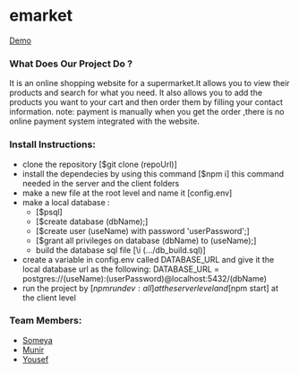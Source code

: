 # emarket
 [Demo]()

### What Does Our Project Do ?
 It is an online shopping website for a supermarket.It allows you to view their products and search for what you need. It also allows you to add the products you want to your cart and then order them by filling your contact information.
 note: payment is manually when you get the order ,there is no online payment system integrated with the website.

### Install Instructions:
   - clone the repository [$git clone (repoUrl)]
   - install the dependecies by using this command [$npm i] this command needed in the server and the client folders
   - make a new file at the root level and name it [config.env]
   - make a local database :
     - [$psql]
     - [$create database (dbName);]
     - [$create user (useName) with password 'userPassword';]
     - [$grant all privileges on database (dbName) to (useName);]
     - build the database sql file [\i (.../db_build.sql)]
   - create a variable in config.env called DATABASE_URL and give it the local database url as the following:
      DATABASE_URL = postgres://(useName):(userPassword)@localhost:5432/(dbName)
   - run the project by [$npm run dev:all] at the server level and [$npm start] at the client level
   
   
### Team Members:
 - [Someya](https://github.com/someyaaltous)
 - [Munir](https://github.com/Muniralsharif)
 - [Yousef](https://github.com/YousefQwasmeh)

